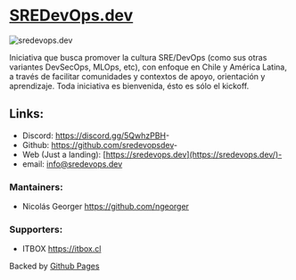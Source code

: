 # [SREDevOps.dev](https://sredevops.dev/)

![sredevops.dev](https://sredevops.dev/logo.png)

Iniciativa que busca promover la cultura SRE/DevOps (como sus otras variantes DevSecOps, MLOps, etc), con enfoque en Chile y América Latina, a través de facilitar comunidades y contextos de apoyo, orientación y aprendizaje. Toda iniciativa es bienvenida, ésto es sólo el kickoff.

## Links:

- Discord: <https://discord.gg/5QwhzPBH>-  
- Github: <https://github.com/sredevopsdev>-
- Web (Just a landing): [https://sredevops.dev](https://sredevops.dev/)-  
- email: info@sredevops.dev

### Mantainers:

- Nicolás Georger <https://github.com/ngeorger>

### Supporters:

- ITBOX <https://itbox.cl>

Backed by [Github Pages](https://pages.github.com/)
